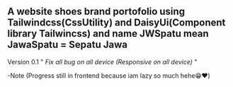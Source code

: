A website shoes brand portofolio using Tailwindcss(CssUtility) and DaisyUi(Component library Tailwincss) and name JWSpatu mean JawaSpatu = Sepatu Jawa
-
Version 0.1 " *Fix all bug on all device (Responsive on all device)* "


-Note (Progress still in frontend because iam lazy so much hehe😁❤️)
